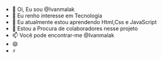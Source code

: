 - 👋 Oi, Eu sou @Ivanmalak
- 👀 Eu renho interesse em Tecnologia
- 🌱 Eu atualmente estou aprendendo Html,Css e JavaScript
- 💞️ Estou a Procura de colaboradores nesse projeto 
- 📫 Você pode encontrar-me @Ivanmalak
- 😄 
- ⚡ 

<!---
Ivanmalak/Ivanmalak is a ✨ special ✨ repository because its `README.md` (this file) appears on your GitHub profile.
You can click the Preview link to take a look at your changes.
--->
